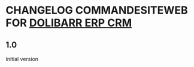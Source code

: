 # CHANGELOG COMMANDESITEWEB FOR [DOLIBARR ERP CRM](https://www.dolibarr.org)

## 1.0

Initial version
